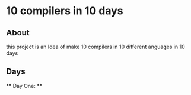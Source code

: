 # 10 compilers in 10 days

## About
this project is an Idea of make 10 compilers in 10 different anguages in 10 days

## Days
** Day One: **
     